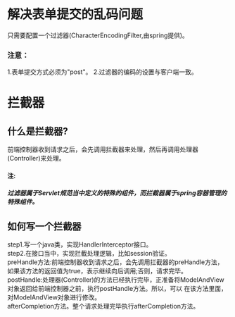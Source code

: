 # 解决表单提交的乱码问题
只需要配置一个过滤器(CharacterEncodingFilter,由spring提供)。<br/>
### 注意：
1.表单提交方式必须为"post"。
2.过滤器的编码的设置与客户端一致。
# 拦截器
## 什么是拦截器?
 前端控制器收到请求之后，会先调用拦截器来处理，然后再调用处理器(Controller)来处理。<br/>
 #### 注:
 ##### 过滤器属于Servlet规范当中定义的特殊的组件，而拦截器属于spring容器管理的特殊组件。
## 如何写一个拦截器
step1.写一个java类，实现HandlerInterceptor接口。<br/>
step2.在接口当中，实现拦截处理逻辑，比如session验证。<br/>
preHandle方法:前端控制器收到请求之后，会先调用拦截器的preHandle方法，如果该方法的返回值为true，表示继续向后调用;否则，请求完毕。<br/>
postHandle:处理器(Controller)的方法已经执行完毕，正准备将ModelAndView对象返回给前端控制器之前，执行postHandle方法。所以，可以
在该方法里面，对ModelAndView对象进行修改。<br/>
afterCompletion方法。整个请求处理完毕执行afterCompletion方法。<br/>
